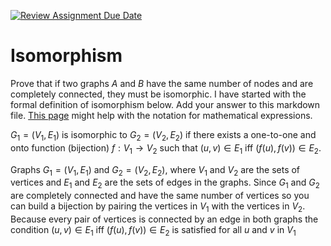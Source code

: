 [![Review Assignment Due Date](https://classroom.github.com/assets/deadline-readme-button-24ddc0f5d75046c5622901739e7c5dd533143b0c8e959d652212380cedb1ea36.svg)](https://classroom.github.com/a/ppBU16qM)
# Isomorphism

Prove that if two graphs $A$ and $B$ have the same number of nodes and are
completely connected, they must be isomorphic. I have started with the formal
definition of isomorphism below. Add your answer to this markdown file. [This
page](https://docs.github.com/en/get-started/writing-on-github/working-with-advanced-formatting/writing-mathematical-expressions)
might help with the notation for mathematical expressions.

$G_1=(V_1 , E_1)$ is isomorphic to $G_2 = (V_2, E_2)$ if there exists a
one-to-one and onto function (bijection) $f: V_1 \rightarrow V_2$ such that $(u,v)
\in E_1$ iff $(f(u),f(v)) \in E_2$.


Graphs $G_1=(V_1 , E_1)$ and $G_2=(V_2 , E_2)$, where $V_1$ and $V_2$ are the sets of vertices and $E_1$ and $E_2$ are the sets of edges in the graphs.
Since $G_1$ and $G_2$ are completely connected and have the same number of vertices so you can build a bijection by pairing the vertices in $V_1$ with the vertices in $V_2$. Because every pair of vertices is connected by an edge in both graphs the condition $(u,v) \in E_1$ iff $(f(u),f(v)) \in E_2$ is satisfied for all $u$ and $v$ in $V_1$
